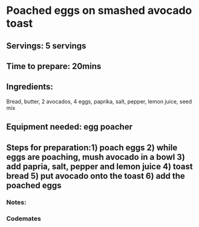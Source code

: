 # Poached eggs on smashed avocado toast



## Servings: 5 servings 

## Time to prepare: 20mins

## Ingredients:

Bread, butter, 2 avocados, 4 eggs, paprika, salt, pepper, lemon juice, seed mix

## Equipment needed: egg poacher



## Steps for preparation:1) poach eggs 2) while eggs are poaching, mush avocado in a bowl 3) add papria, salt, pepper and lemon juice 4) toast bread 5) put avocado onto the toast 6) add the poached eggs



### Notes:



### Codemates #
